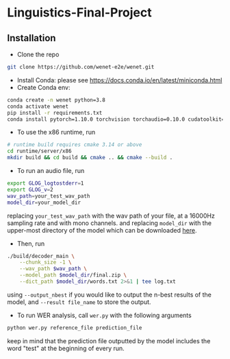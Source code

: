 # Linguistics-Final-Project

## Installation

- Clone the repo
``` sh
git clone https://github.com/wenet-e2e/wenet.git
```

- Install Conda: please see https://docs.conda.io/en/latest/miniconda.html
- Create Conda env:

``` sh
conda create -n wenet python=3.8
conda activate wenet
pip install -r requirements.txt
conda install pytorch=1.10.0 torchvision torchaudio=0.10.0 cudatoolkit=11.1 -c pytorch -c conda-forge
```

- To use the x86 runtime, run

``` sh
# runtime build requires cmake 3.14 or above
cd runtime/server/x86
mkdir build && cd build && cmake .. && cmake --build .
```

- To run an audio file, run

```sh
export GLOG_logtostderr=1
export GLOG_v=2
wav_path=your_test_wav_path
model_dir=your_model_dir
```

replacing `your_test_wav_path` with the wav path of your file, at a 16000Hz sampling rate and with mono channels.
and replacing `model_dir` with the upper-most directory of the model which can be downloaded [here](http://mobvoi-speech-public.ufile.ucloud.cn/public/wenet/gigaspeech/20210728_u2pp_conformer_server.tar.gz).

- Then, run 

```sh
./build/decoder_main \
    --chunk_size -1 \
    --wav_path $wav_path \
    --model_path $model_dir/final.zip \
    --dict_path $model_dir/words.txt 2>&1 | tee log.txt
```

using `--output_nbest` if you would like to output the n-best results of the model, and `--result file_name` to store the output.

- To run WER analysis, call `wer.py` with the following arguments

```sh
python wer.py reference_file prediction_file
```

keep in mind that the prediction file outputted by the model includes the word "test" at the beginning of every run.
